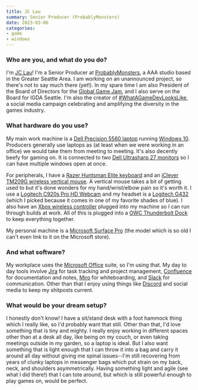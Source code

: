 ```yaml
---
title: JC Lau
summary: Senior Producer (ProbablyMonsters)
date: 2023-03-06
categories:
- game
- windows
---
```


### Who are you, and what do you do?

I'm [JC Lau](https://twitter.com/drjclau "JC's Twitter account.")! I'm a Senior Producer at [ProbablyMonsters](https://www.probablymonsters.com/ "A game studio in Seattle."), a AAA studio based in the Greater Seattle Area. I am working on an unannounced project, so there's not to say much there (yet!). In my spare time I am also President of the Board of Directors for the [Global Game Jam](https://globalgamejam.org/ "A yearly game development jam."), and I also serve on the Board for IGDA Seattle. I'm also the creator of [#WhatAGameDevLooksLike](https://twitter.com/search?q=WhatAGameDevLooksLike "A Twitter search for the #WhatAGameDevLooksLike hashtag."), a social media campaign celebrating and amplifying the diversity in the games industry.

### What hardware do you use?

My main work machine is a [Dell Precision 5560 laptop][precision-5560] running [Windows 10][windows-10]. Producers generally use laptops as (at least when we were working in an office) we would take them from meeting to meeting. It's also decently beefy for gaming on. It is connected to two [Dell Ultrasharp 27 monitors][u2722d] so I can have multiple windows open at once. 

For peripherals, I have a [Razer Huntsman Elite keyboard][huntsman-elite] and an [iClever TM209G wireless vertical mouse][tm209g]. A vertical mouse takes a bit of getting used to but it's done wonders for my hand/wrist/elbow pain so it's worth it. I use a [Logitech C920s Pro HD Webcam][c920s] and my headset is a [Logitech G432][g432] (which I picked because it comes in one of my favorite shades of blue). I also have an [Xbox wireless controller][xbox-wireless-controller] plugged into my machine so I can run through builds at work. All of this is plugged into a [OWC Thunderbolt Dock][thunderbolt-dock] to keep everything together. 

My personal machine is a [Microsoft Surface Pro][surface-pro] (the model which is so old I can't even link to it on the Microsoft store).

### And what software?

My workplace uses the [Microsoft Office][office] suite, so I'm using that. My day to day tools involve [Jira][] for task tracking and project management, [Confluence][] for documentation and notes, [Miro][] for whiteboarding, and [Slack][] for communication. Other than that I enjoy using things like [Discord][] and social media to keep my shitposts current.

### What would be your dream setup?

I honestly don't know! I have a sit/stand desk with a foot hammock thing which I really like, so I'd probably want that still. Other than that, I'd love something that is tiny and mighty. I really enjoy working in different spaces other than at a desk all day, like being on my couch, or even taking meetings outside in my garden, so a laptop is ideal. But I also want something that is light enough that I can throw it into a bag and carry it around all day without giving me spinal issues--I'm still recovering from years of clunky laptops in messenger bags which put strain on my back, neck, and shoulders asymmetrically. Having something light and agile (see what I did there!) that I can tote around, but which is still powerful enough to play games on, would be perfect.

[c920s]: https://www.logitech.com/en-us/product/hd-pro-webcam-c920s.html "A webcam."
[confluence]: https://www.atlassian.com/software/confluence "Collaborative wiki software."
[discord]: https://discord.com/ "A voice and text chat service."
[g432]: https://www.logitechg.com/en-us/products/gaming-audio/g432-7-1-surround-sound-gaming-headset.981-000769.html "A wireless gaming headset."
[huntsman-elite]: https://www.razer.com/gaming-keyboards/razer-huntsman-elite "A mechanical keyboard."
[jira]: https://www.atlassian.com/software/jira "Issue/project tracking software."
[miro]: https://miro.com/ "An online collaborative whiteboard service."
[office]: https://www.microsoft.com/en-us/microsoft-365 "An office productivity suite."
[precision-5560]: https://www.dell.com/en-us/shop/workstations-isv-certified/precision-5560-workstation/spd/precision-15-5560-laptop/xctop556015us_vp "A 15.6 inch PC laptop."
[slack]: https://slack.com/intl/ja-jp/ "A collaboration service."
[surface-pro]: https://www.microsoft.com/en-us/surface "A tablet/laptop hybrid."
[thunderbolt-dock]: https://eshop.macsales.com/shop/owc-thunderbolt-dock "A dock."
[tm209g]: http://web.archive.org/web/20230321165436/https://office.iclever.com/products/TM209G-High-Precision-Optical-Wireless-Vertical-Mouse "A vertical mouse."
[u2722d]: https://www.dell.com/en-us/shop/dell-ultrasharp-27-monitor-u2722d/apd/210-ayze/monitors-monitor-accessories "A 27 inch monitor."
[windows-10]: https://en.wikipedia.org/wiki/Windows_10 "An operating system."
[xbox-wireless-controller]: https://www.xbox.com/en-US/accessories/controllers/xbox-wireless-controller "A wireless controller for an Xbox."
